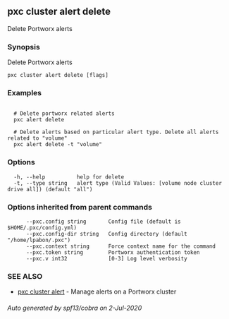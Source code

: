 ## pxc cluster alert delete

Delete Portworx alerts

### Synopsis

Delete Portworx alerts

```
pxc cluster alert delete [flags]
```

### Examples

```

  # Delete portworx related alerts
  pxc alert delete

  # Delete alerts based on particular alert type. Delete all alerts related to "volume"
  pxc alert delete -t "volume"
```

### Options

```
  -h, --help          help for delete
  -t, --type string   alert type (Valid Values: [volume node cluster drive all]) (default "all")
```

### Options inherited from parent commands

```
      --pxc.config string       Config file (default is $HOME/.pxc/config.yml)
      --pxc.config-dir string   Config directory (default "/home/lpabon/.pxc")
      --pxc.context string      Force context name for the command
      --pxc.token string        Portworx authentication token
      --pxc.v int32             [0-3] Log level verbosity
```

### SEE ALSO

* [pxc cluster alert](pxc_cluster_alert.md)	 - Manage alerts on a Portworx cluster

###### Auto generated by spf13/cobra on 2-Jul-2020
